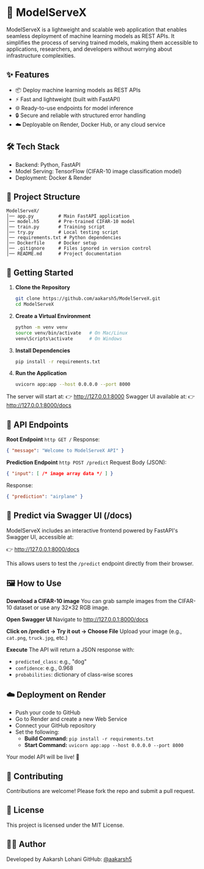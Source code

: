 # 🚀 ModelServeX

ModelServeX is a lightweight and scalable web application that enables seamless deployment of machine learning models as REST APIs.
It simplifies the process of serving trained models, making them accessible to applications, researchers, and developers without worrying about infrastructure complexities.

## ✨ Features

- 📦 Deploy machine learning models as REST APIs
- ⚡ Fast and lightweight (built with FastAPI)
- 🌐 Ready-to-use endpoints for model inference
- 🔒 Secure and reliable with structured error handling
- ☁️ Deployable on Render, Docker Hub, or any cloud service

## 🛠️ Tech Stack

- Backend: Python, FastAPI
- Model Serving: TensorFlow (CIFAR-10 image classification model)
- Deployment: Docker & Render

## 📂 Project Structure

```
ModelServeX/
│── app.py         # Main FastAPI application
│── model.h5       # Pre-trained CIFAR-10 model
│── train.py       # Training script
│── try.py         # Local testing script
│── requirements.txt # Python dependencies
│── Dockerfile     # Docker setup
│── .gitignore     # Files ignored in version control
│── README.md      # Project documentation
```

## 🚀 Getting Started

1.  **Clone the Repository**

    ```bash
    git clone https://github.com/aakarsh5/ModelServeX.git
    cd ModelServeX
    ```

2.  **Create a Virtual Environment**

    ```bash
    python -m venv venv
    source venv/bin/activate   # On Mac/Linux
    venv\Scripts\activate      # On Windows
    ```

3.  **Install Dependencies**

    ```bash
    pip install -r requirements.txt
    ```

4.  **Run the Application**

    ```bash
    uvicorn app:app --host 0.0.0.0 --port 8000
    ```

The server will start at: 👉 <http://127.0.0.1:8000>
Swagger UI available at: 👉 <http://127.0.0.1:8000/docs>

## 📡 API Endpoints

**Root Endpoint**
`http GET /`
Response:

```json
{ "message": "Welcome to ModelServeX API" }
```

**Prediction Endpoint**
`http POST /predict`
Request Body (JSON):

```json
{ "input": [ /* image array data */ ] }
```

Response:

```json
{ "prediction": "airplane" }
```

## 🧪 Predict via Swagger UI (/docs)

ModelServeX includes an interactive frontend powered by FastAPI's Swagger UI, accessible at:

👉 <http://127.0.0.1:8000/docs>

This allows users to test the `/predict` endpoint directly from their browser.

## 🖼️ How to Use

**Download a CIFAR-10 image**
You can grab sample images from the CIFAR-10 dataset or use any 32×32 RGB image.

**Open Swagger UI**
Navigate to <http://127.0.0.1:8000/docs>

**Click on /predict → Try it out → Choose File**
Upload your image (e.g., `cat.png`, `truck.jpg`, etc.)

**Execute**
The API will return a JSON response with:

-   `predicted_class`: e.g., "dog"
-   `confidence`: e.g., 0.968
-   `probabilities`: dictionary of class-wise scores

## ☁️ Deployment on Render

- Push your code to GitHub
- Go to Render and create a new Web Service
- Connect your GitHub repository
- Set the following:
  - **Build Command:** `pip install -r requirements.txt`
  - **Start Command:** `uvicorn app:app --host 0.0.0.0 --port 8000`

Your model API will be live! 🎉

## 🤝 Contributing

Contributions are welcome! Please fork the repo and submit a pull request.

## 📜 License

This project is licensed under the MIT License.

## 👨‍💻 Author

Developed by Aakarsh Lohani
GitHub: [@aakarsh5](https://github.com/aakarsh5)
